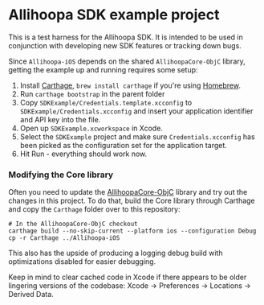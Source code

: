 # Allihoopa SDK example project

This is a test harness for the Allihoopa SDK. It is intended to be used in
conjunction with developing new SDK features or tracking down bugs.

Since `Allihoopa-iOS` depends on the shared `AllihoopaCore-ObjC` library,
getting the example up and running requires some setup:

1. Install [Carthage], `brew install carthage` if you're using [Homebrew].
2. Run `carthage bootstrap` in the parent folder
3. Copy `SDKExample/Credentials.template.xcconfig` to
   `SDKExample/Credentials.xcconfig` and insert your application identifier and
   API key into the file.
4. Open up `SDKExample.xcworkspace` in Xcode.
5. Select the `SDKExample` project and make sure `Credentials.xcconfig` has been
   picked as the configuration set for the application target.
6. Hit Run - everything should work now.


### Modifying the Core library

Often you need to update the [AllihoopaCore-ObjC] library and try out the
changes in this project. To do that, build the Core library through Carthage and copy the `Carthage` folder over to this repository:

```
# In the AllihoopaCore-ObjC checkout
carthage build --no-skip-current --platform ios --configuration Debug
cp -r Carthage ../Allihoopa-iOS
```

This also has the upside of producing a logging debug build with optimizations
disabled for easier debugging.

Keep in mind to clear cached code in Xcode if there appears to be older lingering
versions of the codebase: Xcode -> Preferences -> Locations -> Derived Data.

[Carthage]: https://github.com/carthage/carthage
[Homebrew]: http://brew.sh
[AllihoopaCore-ObjC]: https://github.com/allihoopa/AllihoopaCore-ObjC
